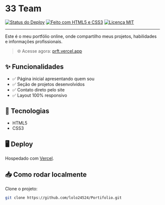 # 33 Team
[![Status do Deploy](https://img.shields.io/website?url=https%3A%2F%2Fprft.vercel.app&style=for-the-badge)](https://prft.vercel.app)
[![Feito com HTML5 e CSS3](https://img.shields.io/badge/HTML5%20%26%20CSS3-%23E34F26?style=for-the-badge&logo=html5&logoColor=white)]()
[![Licença MIT](https://img.shields.io/badge/licença-MIT-green?style=for-the-badge)]()

---

Este é o meu portfólio online, onde compartilho meus projetos, habilidades e informações profissionais.

> 🌐 Acesse agora: [prft.vercel.app](https://prft.vercel.app)

## ✨ Funcionalidades

- ✅ Página inicial apresentando quem sou
- ✅ Seção de projetos desenvolvidos
- ✅ Contato direto pelo site
- ✅ Layout 100% responsivo

## 🚀 Tecnologias

- HTML5
- CSS3

## 🖥️ Deploy

Hospedado com [Vercel](https://vercel.com).

## 📥 Como rodar localmente

Clone o projeto:

```bash
git clone https://github.com/lolo24524/Portifolio.git
